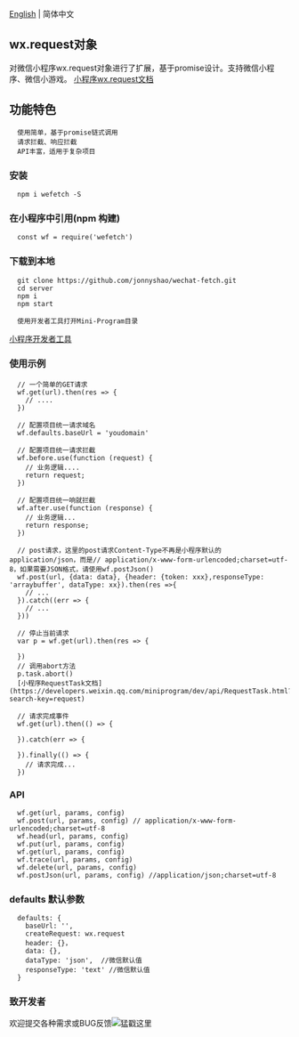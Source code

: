 [English](https://github.com/jonnyshao/wechat-fetch) | 简体中文

wx.request对象
-----
对微信小程序wx.request对象进行了扩展，基于promise设计。支持微信小程序、微信小游戏。
[小程序wx.request文档](https://developers.weixin.qq.com/miniprogram/dev/api/wx.request.html)

功能特色
-----
```
  使用简单，基于promise链式调用
  请求拦截、响应拦截
  API丰富，适用于复杂项目
```
### 安装
```
  npm i wefetch -S
```
### 在小程序中引用(npm 构建)
```
  const wf = require('wefetch')
```
### 下载到本地
```
  git clone https://github.com/jonnyshao/wechat-fetch.git
  cd server
  npm i 
  npm start 

  使用开发者工具打开Mini-Program目录
```
[小程序开发者工具](https://developers.weixin.qq.com/miniprogram/dev/devtools/download.html)
### 使用示例
```
  // 一个简单的GET请求
  wf.get(url).then(res => {
    // ....
  })

  // 配置项目统一请求域名
  wf.defaults.baseUrl = 'youdomain'
  
  // 配置项目统一请求拦截
  wf.before.use(function (request) {
    // 业务逻辑....
    return request;
  })

  // 配置项目统一响就拦截
  wf.after.use(function (response) {
    // 业务逻辑...
    return response;
  })

  // post请求，这里的post请求Content-Type不再是小程序默认的application/json，而是// application/x-www-form-urlencoded;charset=utf-8，如果需要JSON格式，请使用wf.postJson()
  wf.post(url, {data: data}, {header: {token: xxx},responseType: 'arraybuffer', dataType: xx}).then(res =>{
    // ...
  }).catch((err => {
    // ...
  }))
  
  // 停止当前请求
  var p = wf.get(url).then(res => {

  })
  // 调用abort方法
  p.task.abort()
  [小程序RequestTask文档](https://developers.weixin.qq.com/miniprogram/dev/api/RequestTask.html?search-key=request)
  
  // 请求完成事件
  wf.get(url).then(() => {

  }).catch(err => {

  }).finally(() => {
    // 请求完成...
  })
```
### API
```
  wf.get(url, params, config)
  wf.post(url, params, config) // application/x-www-form-urlencoded;charset=utf-8
  wf.head(url, params, config)
  wf.put(url, params, config)
  wf.get(url, params, config)
  wf.trace(url, params, config)
  wf.delete(url, params, config)
  wf.postJson(url, params, config) //application/json;charset=utf-8
```

### defaults 默认参数
```
  defaults: {
    baseUrl: '',
    createRequest: wx.request 
    header: {}，
    data: {},
    dataType: 'json',  //微信默认值
    responseType: 'text' //微信默认值
  }
```

### 致开发者
欢迎提交各种需求或BUG反馈![猛戳这里](https://github.com/jonnyshao/wechat-fetch/issues)